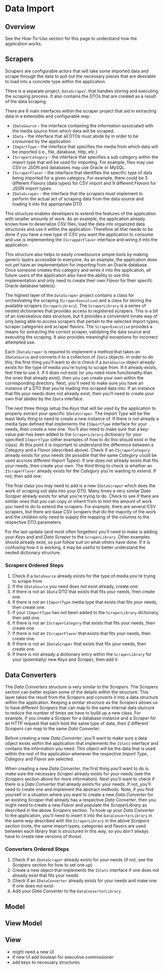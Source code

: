 # Data Import

## Overview

See the How-To-Use section for this page to understand how the application works.

## Scrapers

Scrapers are configurable actors that will take some imported data and scrape through the data to pull out the necessary pieces that are desirable to load into a concrete type within the application.

There is a separate project, `DataScraper`, that handles storing and executing the scraping process. It also contains the DTOs that are created as a result of the data scraping.

There are 6 main interfaces within the scraper project that aid in extracting data in a extensible and configurable way:

- `IDataSource` - the interface containing the information associated with the media source from which data will be scraped.
- `IData` - the interface that all DTOs must abide by in order to be consumed by the application
- `IImportType` - the interface that specifies the media from which data will be imported (i.e., file, database, http, etc.)
- `IScraperCategory` - the interface that specifies a sub category within the import type that will be used for importing. For example, files may use CSV or JSON and databases may use Oracle or MySQL.
- `IScraperFlavor` - the interface that identifies the specific type of data being imported for a given category. For example, there could be 3 different *Flavors* (data types) for CSV import and 9 different *Flavors* for JSON import types.
- `IDataScraper` - the interface that the scrapers must implement to perform the actual act of scraping data from the data source and loading it into the appropriate DTO

This structure enables developers to extend the features of the application with smaller amounts of work. As an example, the application already knows how to deserialize CSV files, load the data into organized data structures and use it within the application. Therefore all that needs to be done if you have a new type of CSV you want the application to consume and use is implementing the `IScrapperFlavor` interface and wiring it into the application.

This structure also helps to easily crowdsource simple tools by making generic layers accessible to everyone. As an example, the application does not yet have an implementation for importing from an Oracle database. Once someone creates this category and wires it into the application, all future users of the application also have the ability to use this implementation and only need to create their own *Flavor* for their specifc Oracle database table(s).

The highest layer of the `DataScraper` project contains a class for orchestrating the scraping (`ScraperExecutive`) and a class for storing the available scrapers (`ScraperLibrary`). The `ScraperLibrary` is a series of nested dictionaries that provides access to registered scrapers. This is a bit of an overzealous data structure, but it provides a convenient innate way of only being able to access scrapers that pertain to the selected import types, scraper categories and scraper flavors. The `ScraperExecutive` provides a means for extracting the correct scraper, validating the data source and executing the scraping. It also provides meaningful exceptions for incorrect attempted use.

Each `IDataScraper` is required to implement a method that takes an `IDataSource` and converts it to a collection of `IData` objects. In order to do this, the first thing you'll want to do is check if a `DataSource` object already exists for the type of media you're trying to scrape from. If it already exists, feel free to use it. If it does not exist (or you need more functionality than the ones that already exist), then you can create your own within the corresponding directory. Next, you'll need to make sure you have an instance of a DTO that you're loading this scraped data into. If an instance that fits your needs does not already exist, then you'll need to create your own that abides by the `IData` interface.

The next three things setup the *Keys* that will be used by the application to properly extract your specific `IDataScraper`. The *Import Type* will be the least likely thing to need to create a new instance of. If there is not already a media type defined that implements the `IImportType` interface for your needs, then create a new one. You'll also need to make sure that a key-value pair has been added to the `ScraperLibrary` dictionary for your specified `IImportType` (other examples of how to do this should exist in the class). At this point it is important to understand the difference between a *Category* and a *Flavor* (described above). Check if an `IScraperCategory` already exists for your needs (its possible that the same *Category* could be used accross different *Import Types*). If one does not already exists that fits your needs, then create your own. The third thing to check is whether an `IScraperFlavor` already exists for the *Category* you're wanting to extend. If not, then add one.

The final class you may need to add is a new `IDataScraper` which does the work of scraping out data into your DTO. Many times a very similar *Data Scraper* already exists for what you're trying to do. Check to see if there are similar ones that you can copy or inherit from to limit the amount of work you need to do to extend the scrapers. For example, there are several CSV scrapers, but there are base CSV scrapers that do the majority of the work and the children only need to supply the mapping of the columns to the respective DTO parameters.

For the last update (and most often forgetten) you'll need to make is adding your *Keys* and and *Data Scraper* to the `ScraperLibrary`. Other examples should already exist, so just follow suit on what others have done. If it is confusing how it is working, it may be useful to better understand the nested dictionary structure.

### Scrapers Ordered Steps

1. Check if a `DataSource` already exists for the type of media you're trying to scrape from
2. If the `IDataSource` you need does not exist already, create one.
3. If there is not an `IData` DTO that exists that fits your needs, then create one.
4. If there is not an `IImportType` media type that exists that fits your needs, then create one.
5. If your `IImportType` has not been added to the `ScraperLibrary` dictionary, then add one.
6. If there is not an `IScraperCategory` that exists that fits your needs, then create one.
7. If there is not an `IScraperFlavor` that exists that fits your needs, then create one.
8. If there is not an `IDataScraper` that exists that fits your needs, then create one.
9. If there is not already a dictionary entry within the `ScraperLibrary` for your (potentially) new *Keys* and *Scraper*, then add it.

## Data Converters

The *Data Converters* structure is very similar to the *Scrapers*. The *Scrapers* section can better explain some of the details within the structure. This layer takes the result from the *Scrapers* and converts it into a data structure within the application. Keeping a similar structure as the *Scrapers* allows us to have different *Scrapers* that can map to the same internal data sturcure to reduce the number of times we have to build up a new class. For example, if you create a *Scraper* for a database instance and a *Scraper* for an HTTP request that each hold the same type of data, then 2 different *Scrapers* can map to the same *Data Converter*.

Before creating a new *Data Converter*, you'll want to make sure a data object exists within the application that implements the `IStats` interface and contains the information you need. This object will be the data that is used within the rest of the application whenever the respective *Import Type*, *Category* and *Flavor* are selected. 

When creating a new *Data Converter*, the first thing you'll want to do is make sure the necessary *Scraper* already exists for your needs (see the *Scrapers* section above for more information). Next you'll want to check if there is a *Data Converter* that already exists for your needs. If not, you'll need to create one and implement the abstract methods. Note, if you find yourself in a situation where you want to create a new *Data Converter* for an existing *Scraper* that already has a respective *Data Converter*, then you might need to create a new *Flavor* and populate the *ScraperLibrary* as described in the above *Scrapers* section. To hook up your *Data Converter* to the application, you'll need to insert it into the `DataConverterLibrary` in the same way described with the `ScraperLibrary` in the above *Scrapers* section (note, the same import types, categories and flavors are used between each library that is structured in this way, so you don't always have to create new versions of those).

### Converters Ordered Steps

1. Check if an `IDataScraper` already exists for your needs (if not, see the *Scrapers* section for how to set one up)
2. Create a new object that implements the `IStats` interface if one does not already exist that fits your needs
3. Check if an `IDataConverter` already exists for your needs and make one if one does not exist
4. Add your *Data Converter* to the `DataConverterLibrary`

## Model

## View Model

## View

- might need a new UI
- if new UI add boolean for executive commissioner
- add keys to necessary structures
